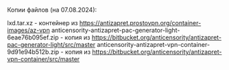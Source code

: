 Копии файлов (на 07.08.2024):

lxd.tar.xz - контейнер из https://antizapret.prostovpn.org/container-images/az-vpn
anticensority-antizapret-pac-generator-light-6eae76b095ef.zip - копия из https://bitbucket.org/anticensority/antizapret-pac-generator-light/src/master
anticensority-antizapret-vpn-container-9d91e94b512b.zip - копия из https://bitbucket.org/anticensority/antizapret-vpn-container/src/master
